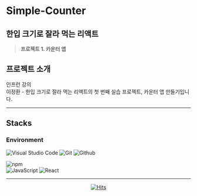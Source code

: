 # Simple-Counter

## 한입 크기로 잘라 먹는 리액트
> **프로젝트 1. 카운터 앱**

## 프로젝트 소개

인프런 강의
<br> 이정환 - 한입 크기로 잘라 먹는 리액트의 첫 번째 실습 프로젝트, 카운터 앱 만들기입니다.


---

## Stacks

### Environment
![Visual Studio Code](https://img.shields.io/badge/Visual%20Studio%20Code-007ACC?style=for-the-badge&logo=Visual%20Studio%20Code&logoColor=white)
![Git](https://img.shields.io/badge/Git-F05032?style=for-the-badge&logo=Git&logoColor=white)
![Github](https://img.shields.io/badge/GitHub-181717?style=for-the-badge&logo=GitHub&logoColor=white)             

![npm](https://img.shields.io/badge/npm-CB3837?style=for-the-badge&logo=npm&logoColor=white)        
![JavaScript](https://img.shields.io/badge/JavaScript-F7DF1E?style=for-the-badge&logo=Javascript&logoColor=white)
![React](https://img.shields.io/badge/React-20232A?style=for-the-badge&logo=react&logoColor=61DAFB)

---

<div align="center">
  
[![Hits](https://hits.seeyoufarm.com/api/count/incr/badge.svg?url=https%3A%2F%2Fgithub.com%2FVoluntain-SKKU%2FVoluntain-2nd&count_bg=%2379C83D&title_bg=%23555555&icon=&icon_color=%23E7E7E7&title=hits&edge_flat=false)](https://hits.seeyoufarm.com)

</div>
